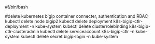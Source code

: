 #!/bin/bash

#delete kubernetes bigip container connecter, authentication and RBAC 
kubectl delete node bigip2
kubectl delete deployment k8s-bigip-ctlr-deployment -n kube-system
kubectl delete clusterrolebinding k8s-bigip-ctlr-clusteradmin
kubectl delete serviceaccount k8s-bigip-ctlr -n kube-system
kubectl delete secret bigip-login -n kube-system